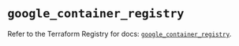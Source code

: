 # `google_container_registry`

Refer to the Terraform Registry for docs: [`google_container_registry`](https://registry.terraform.io/providers/hashicorp/google-beta/5.23.0/docs/resources/google_container_registry).

